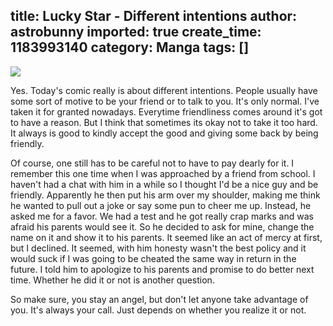 title: Lucky Star - Different intentions
author: astrobunny
imported: true
create_time: 1183993140
category: Manga
tags: []
---
 [![](wp-images/old/albums/comix/LuckyStar5-1.jpg)](/images/wp-images/old/albums/comix/LuckyStar5-1.jpg)  
  
Yes. Today's comic really is about different intentions. People usually have some sort of motive to be your friend or to talk to you. It's only normal. I've taken it for granted nowadays. Everytime friendliness comes around it's got to have a reason. But I think that sometimes its okay not to take it too hard. It always is good to kindly accept the good and giving some back by being friendly.  
  
Of course, one still has to be careful not to have to pay dearly for it. I remember this one time when I was approached by a friend from school. I haven't had a chat with him in a while so I thought I'd be a nice guy and be friendly. Apparently he then put his arm over my shoulder, making me think he wanted to pull out a joke or say some pun to cheer me up. Instead, he asked me for a favor. We had a test and he got really crap marks and was afraid his parents would see it. So he decided to ask for mine, change the name on it and show it to his parents. It seemed like an act of mercy at first, but I declined. It seemed, with him honesty wasn't the best policy and it would suck if I was going to be cheated the same way in return in the future. I told him to apologize to his parents and promise to do better next time. Whether he did it or not is another question.  
  
So make sure, you stay an angel, but don't let anyone take advantage of you. It's always your call. Just depends on whether you realize it or not.